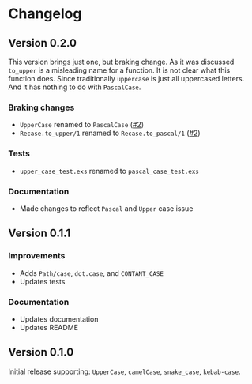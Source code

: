 # Changelog

## Version 0.2.0

This version brings just one, but braking change. As it was discussed `to_upper` is a misleading name for a function. It is not clear what this function does. Since traditionally `uppercase` is just all uppercased letters. And it has nothing to do with `PascalCase`.

### Braking changes

- `UpperCase` renamed to `PascalCase` ([#2](https://github.com/sobolevn/recase/issues/2))
- `Recase.to_upper/1` renamed to `Recase.to_pascal/1` ([#2](https://github.com/sobolevn/recase/issues/2))

### Tests

- `upper_case_test.exs` renamed to `pascal_case_test.exs`

### Documentation

- Made changes to reflect `Pascal` and `Upper` case issue


## Version 0.1.1

### Improvements

- Adds `Path/case`, `dot.case`, and `CONTANT_CASE`
- Updates tests

### Documentation

- Updates documentation
- Updates README


## Version 0.1.0

Initial release supporting: `UpperCase`, `camelCase`, `snake_case`, `kebab-case`.
